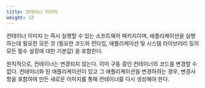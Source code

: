 ```yaml
---
title: 컨테이너 이미지
weight: 12
---
```


컨테이너 이미지 는 즉시 실행할 수 있는 소프트웨어 패키지이며, 애플리케이션을 실행하는데 필요한 모든 것 (필요한 코드와 런타임, 애플리케이션 및 시스템 라이브러리 등의 모든 필수 설정에 대한 기본값) 을 포함한다.

원칙적으로, 컨테이너는 변경되지 않는다. 이미 구동 중인 컨테이너의 코드를 변경할 수 없다. 컨테이너화 된 애플리케이션이 있고 그 애플리케이션을 변경하려는 경우, 변경사항을 포함하여 만든 새로운 이미지를 통해 컨테이너를 다시 생성해야 한다.
